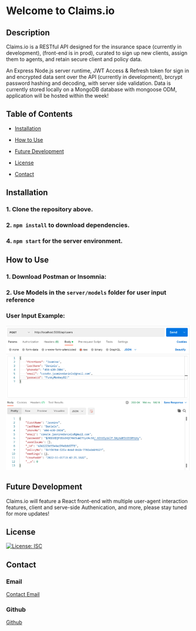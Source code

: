 # Welcome to Claims.io

## Description

Claims.io is a RESTful API designed for the insurance space (currently in development), (front-end is in prod), curated to sign up new clients, assign them to agents, and retain secure client and policy data.

An Express Node.js server runtime, JWT Access & Refresh token for sign in and encrypted data sent over the API (currently in development), brcrypt password hashing and decoding, with server side validation. Data is currently stored locally on a MongoDB database with mongoose ODM, application will be hosted within the week!

## Table of Contents

- [Installation](#installation)

- [How to Use](#how-to-use)

- [Future Development](#future-development)

- [License](#license)

- [Contact](#contact)

## Installation

### 1. Clone the repository above.
### 2. ` npm install ` to download dependencies.
### 4. ` npm start ` for the server environment.

## How to Use

### 1. Download Postman or Insomnia:

### 2. Use Models in the `server/models` folder for user input reference 

### User Input Example:
![Claims.io User Input Example](./client/src/images/Claims.io-user-example.png)

## Future Development

Claims.io will feature a React front-end with multiple user-agent interaction features, client and serve-side Authenication, and more, please stay tuned for more updates!

## License

[![License: ISC](https://img.shields.io/badge/License-ISC-blue.svg)](https://opensource.org/licenses/ISC)

## Contact

### Email

[Contact Email](mailto:create.jasminedaniels@gmail.com)

### Github

[Github](https://github.com/JasmineDaniels)